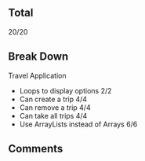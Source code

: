 ## Total

20/20

## Break Down

Travel Application

- Loops to display options          2/2
- Can create a trip                 4/4
- Can remove a trip                 4/4
- Can take all trips                4/4
- Use ArrayLists instead of Arrays  6/6

## Comments

